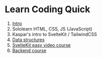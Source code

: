 # Learn Coding Quick
 
1. [Intro](./1-Intro/README.md)
2. Sololearn HTML, CSS, JS (JavaScript)
3. Kaspar's intro to SvelteKit / TailwindCSS
4. [Data structures](./3-DataStructures/README.md)
5. [SvelteKit easy video course](https://www.youtube.com/watch?v=QfwNNKq6-bw)
6. [Backend course](https://github.com/crewnew/cloud-services-backend)